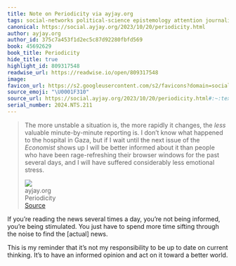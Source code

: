 ```yaml
---
title: Note on Periodicity via ayjay.org
tags: social-networks political-science epistemology attention journalism
canonical: https://social.ayjay.org/2023/10/20/periodicity.html
author: ayjay.org
author_id: 375c7a453f1d2ec5c87d92280fbfd569
book: 45692629
book_title: Periodicity
hide_title: true
highlight_id: 809317548
readwise_url: https://readwise.io/open/809317548
image:
favicon_url: https://s2.googleusercontent.com/s2/favicons?domain=social.ayjay.org
source_emoji: "\U0001F310"
source_url: https://social.ayjay.org/2023/10/20/periodicity.html#:~:text=The%20more%20unstable,less%20emotional%20stress.
serial_number: 2024.NTS.211
---
```

> The more unstable a situation is, the more rapidly it changes, the *less* valuable minute-by-minute reporting is. I don’t know what happened to the hospital in Gaza, but if I wait until the next issue of the *Economist* shows up I will be better informed about it than people who have been rage-refreshing their browser windows for the past several days, and I will have suffered considerably less emotional stress.
> <div class="quoteback-footer"><div class="quoteback-avatar"><img class="mini-favicon" src="https://s2.googleusercontent.com/s2/favicons?domain=social.ayjay.org"></div><div class="quoteback-metadata"><div class="metadata-inner"><span style="display:none">FROM:</span><div aria-label="ayjay.org" class="quoteback-author"> ayjay.org</div><div aria-label="Periodicity" class="quoteback-title"> Periodicity</div></div></div><div class="quoteback-backlink"><a target="_blank" aria-label="go to the full text of this quotation" rel="noopener" href="https://social.ayjay.org/2023/10/20/periodicity.html#:~:text=The%20more%20unstable,less%20emotional%20stress." class="quoteback-arrow"> Source</a></div></div>

If you’re reading the news several times a day, you’re not being informed, you’re being stimulated. You just have to spend more time sifting through the noise to find the [actual] news.

This is my reminder that it’s not my responsibility to be up to date on current thinking. It’s to have an informed opinion and act on it toward a better world.